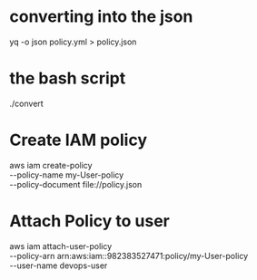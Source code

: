 
# converting into the json

yq -o json policy.yml > policy.json


# the bash script 
 ./convert

 # Create IAM policy

 aws iam create-policy \
--policy-name my-User-policy \
--policy-document file://policy.json


# Attach Policy to user 

aws iam attach-user-policy \
--policy-arn arn:aws:iam::982383527471:policy/my-User-policy  \
--user-name devops-user